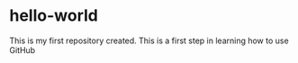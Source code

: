 # hello-world
This is my first repository created. This is a first step in learning how to use GitHub
